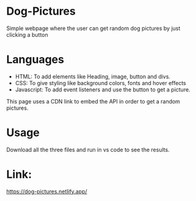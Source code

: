 # Dog-Pictures
Simple webpage where the user can get random dog pictures by just clicking a button
# Languages
- HTML: To add elements like Heading, image, button and divs.
- CSS: To give styling like background colors, fonts and hover effects
- Javascript: To add event listeners and use the button to get a picture.

This page uses a CDN link to embed the API in order to get a random pictures. 
# Usage
Download all the three files and run in vs code to see the results.
# Link:
https://dog-pictures.netlify.app/
